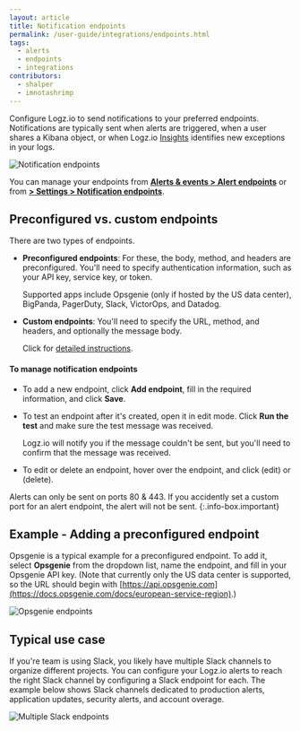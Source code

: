 ```yaml
---
layout: article
title: Notification endpoints
permalink: /user-guide/integrations/endpoints.html
tags:
  - alerts
  - endpoints
  - integrations
contributors:
  - shalper
  - imnotashrimp
---
```


Configure Logz.io to send notifications to your preferred endpoints.
Notifications are typically sent when alerts are triggered,
when a user shares a Kibana object,
or when Logz.io
[Insights]({{site.baseurl}}/user-guide/insights/exploring-insights.html)
identifies new exceptions in your logs.

![Notification endpoints](https://dytvr9ot2sszz.cloudfront.net/logz-docs/notification-endpoints/notification-endpoints-11.png)

You can manage your endpoints
from [**Alerts & events > Alert endpoints**](https://app.logz.io/#/dashboard/alerts/endpoints)
or from [**<i class="li li-gear"></i> > Settings > Notification endpoints**](https://app.logz.io/#/dashboard/alerts/endpoints).

## Preconfigured vs. custom endpoints

There are two types of endpoints.

* **Preconfigured endpoints**:
  For these, the body, method, and headers are preconfigured.
  You'll need to specify authentication information,
  such as your API key, service key, or token.

  Supported apps include Opsgenie (only if hosted by the US data center), BigPanda, PagerDuty, Slack, VictorOps, and Datadog.

* **Custom endpoints**:
  You'll need to specify the URL, method, and headers,
  and optionally the message body.

  Click for [detailed instructions]({{site.baseurl}}/user-guide/integrations/custom-endpoints.html).

#### To manage notification endpoints

* To add a new endpoint, click **Add endpoint**,
  fill in the required information, and click **Save**.

* To test an endpoint after it's created, open it in edit mode.
  Click **Run the test** and make sure the test message was received.

  Logz.io will notify you if the message couldn't be sent,
  but you'll need to confirm that the message was received.

* To edit or delete an endpoint,
  hover over the endpoint,
  and click <i class="li li-pencil"></i> (edit)
  or <i class="li li-trash"></i> (delete).

Alerts can only be sent on ports 80 & 443. 
If you accidently set a custom port for an alert endpoint, the alert will not be sent. 
{:.info-box.important}

## Example - Adding a preconfigured endpoint

Opsgenie is a typical example for a preconfigured endpoint. 
To add it, select **Opsgenie** from the dropdown list,
name the endpoint,
and fill in your Opsgenie API key. (Note that currently only the US data center is supported, 
so the URL should begin with [https://api.opsgenie.com](https://docs.opsgenie.com/docs/european-service-region).)  

![Opsgenie endpoints](https://dytvr9ot2sszz.cloudfront.net/logz-docs/notification-endpoints/opsgenie-endpoint.png)

## Typical use case 

If you're team is using Slack, you likely have multiple Slack channels to organize different projects. You can configure your Logz.io alerts to reach the right Slack channel by configuring a Slack endpoint for each. 
The example below shows Slack channels dedicated to
production alerts, application updates, security alerts, and account overage.

![Multiple Slack endpoints](https://dytvr9ot2sszz.cloudfront.net/logz-docs/notification-endpoints/slack-endpoints.png)
